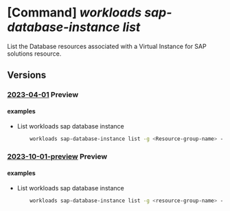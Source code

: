 # [Command] _workloads sap-database-instance list_

List the Database resources associated with a Virtual Instance for SAP solutions resource.

## Versions

### [2023-04-01](/Resources/mgmt-plane/L3N1YnNjcmlwdGlvbnMve30vcmVzb3VyY2Vncm91cHMve30vcHJvdmlkZXJzL21pY3Jvc29mdC53b3JrbG9hZHMvc2FwdmlydHVhbGluc3RhbmNlcy97fS9kYXRhYmFzZWluc3RhbmNlcw==/2023-04-01.xml) **Preview**

<!-- mgmt-plane /subscriptions/{}/resourcegroups/{}/providers/microsoft.workloads/sapvirtualinstances/{}/databaseinstances 2023-04-01 -->

#### examples

- List workloads sap database instance
    ```bash
        workloads sap-database-instance list -g <Resource-group-name> --vis-name <VIS name>
    ```

### [2023-10-01-preview](/Resources/mgmt-plane/L3N1YnNjcmlwdGlvbnMve30vcmVzb3VyY2Vncm91cHMve30vcHJvdmlkZXJzL21pY3Jvc29mdC53b3JrbG9hZHMvc2FwdmlydHVhbGluc3RhbmNlcy97fS9kYXRhYmFzZWluc3RhbmNlcw==/2023-10-01-preview.xml) **Preview**

<!-- mgmt-plane /subscriptions/{}/resourcegroups/{}/providers/microsoft.workloads/sapvirtualinstances/{}/databaseinstances 2023-10-01-preview -->

#### examples

- List workloads sap database instance
    ```bash
        workloads sap-database-instance list -g <resource-group-name> --vis-name <vis-name>
    ```
